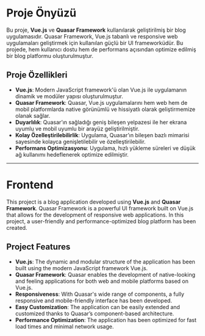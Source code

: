 # Proje Önyüzü

Bu proje, **Vue.js** ve **Quasar Framework** kullanılarak geliştirilmiş bir blog uygulamasıdır. Quasar Framework, Vue.js tabanlı ve responsive web uygulamaları geliştirmek için kullanılan güçlü bir UI frameworküdür. Bu projede, hem kullanıcı dostu hem de performans açısından optimize edilmiş bir blog platformu oluşturulmuştur.

## Proje Özellikleri

- **Vue.js**: Modern JavaScript framework'ü olan Vue.js ile uygulamanın dinamik ve modüler yapısı oluşturulmuştur.
- **Quasar Framework**: Quasar, Vue.js uygulamalarını hem web hem de mobil platformlarda native görünümlü ve hissiyatlı olarak geliştirmemize olanak sağlar.
- **Duyarlılık**: Quasar’ın sağladığı geniş bileşen yelpazesi ile her ekrana uyumlu ve mobil uyumlu bir arayüz geliştirilmiştir.
- **Kolay Özelleştirilebilirlik**: Uygulama, Quasar’ın bileşen bazlı mimarisi sayesinde kolayca genişletilebilir ve özelleştirilebilir.
- **Performans Optimizasyonu**: Uygulama, hızlı yükleme süreleri ve düşük ağ kullanımı hedeflenerek optimize edilmiştir.

---

# Frontend

This project is a blog application developed using **Vue.js** and **Quasar Framework**. Quasar Framework is a powerful UI framework built on Vue.js that allows for the development of responsive web applications. In this project, a user-friendly and performance-optimized blog platform has been created.

## Project Features

- **Vue.js**: The dynamic and modular structure of the application has been built using the modern JavaScript framework Vue.js.
- **Quasar Framework**: Quasar enables the development of native-looking and feeling applications for both web and mobile platforms based on Vue.js.
- **Responsiveness**: With Quasar's wide range of components, a fully responsive and mobile-friendly interface has been developed.
- **Easy Customization**: The application can be easily extended and customized thanks to Quasar’s component-based architecture.
- **Performance Optimization**: The application has been optimized for fast load times and minimal network usage.
